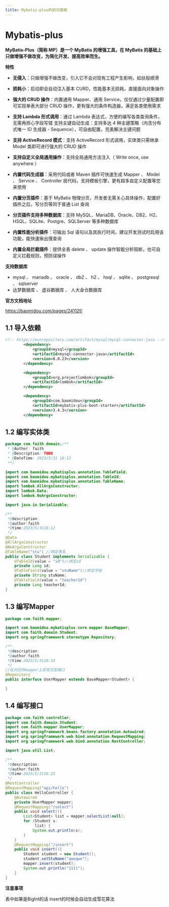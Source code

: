 ```yaml
---
title: Mybatis-plus的初次使用
---
```

# Mybatis-plus
**MyBatis-Plus（简称 MP）是一个 MyBatis 的增强工具，在 MyBatis 的基础上只做增强不做改变，为简化开发、提高效率而生。**


**特性**
- **无侵入**：只做增强不做改变，引入它不会对现有工程产生影响，如丝般顺滑
- **损耗小**：启动即会自动注入基本 CURD，性能基本无损耗，直接面向对象操作

- **强大的 CRUD 操作**：内置通用 Mapper、通用 Service，仅仅通过少量配置即可实现单表大部分 CRUD 操作，更有强大的条件构造器，满足各类使用需求

- **支持 Lambda 形式调用**：通过 Lambda 表达式，方便的编写各类查询条件，无需再担心字段写错
支持主键自动生成：支持多达 4 种主键策略（内含分布式唯一 ID 生成器 - Sequence），可自由配置，完美解决主键问题

- **支持 ActiveRecord 模式**：支持 ActiveRecord 形式调用，实体类只需继承 Model 类即可进行强大的 CRUD 操作

- **支持自定义全局通用操作**：支持全局通用方法注入（ Write once, use anywhere ）

- **内置代码生成器**：采用代码或者 Maven 插件可快速生成 Mapper 、 Model 、 Service 、 Controller 层代码，支持模板引擎，更有超多自定义配置等您来使用

- **内置分页插件**：基于 MyBatis 物理分页，开发者无需关心具体操作，配置好插件之后，写分页等同于普通 List 查询

- **分页插件支持多种数据库**：支持 MySQL、MariaDB、Oracle、DB2、H2、HSQL、SQLite、Postgre、SQLServer 等多种数据库

- **内置性能分析插件**：可输出 Sql 语句以及其执行时间，建议开发测试时启用该功能，能快速揪出慢查询

- **内置全局拦截插件**：提供全表 delete 、 update 操作智能分析阻断，也可自定义拦截规则，预防误操作

**支持数据库**

- mysql 、 mariadb 、 oracle 、 db2 、 h2 、 hsql 、 sqlite 、 postgresql 、 sqlserver
- 达梦数据库 、 虚谷数据库 、 人大金仓数据库

**官方文档地址**

https://baomidou.com/pages/24112f/
## 1.1 导入依赖
```xml
<!-- https://mvnrepository.com/artifact/mysql/mysql-connector-java -->
        <dependency>
            <groupId>mysql</groupId>
            <artifactId>mysql-connector-java</artifactId>
            <version>8.0.23</version>
        </dependency>

        <dependency>
            <groupId>org.projectlombok</groupId>
            <artifactId>lombok</artifactId>
        </dependency>

        <dependency>
            <groupId>com.baomidou</groupId>
            <artifactId>mybatis-plus-boot-starter</artifactId>
            <version>3.4.3</version>
        </dependency>
```
## 1.2 编写实体类
``` java
package com.faith.domain;/**
 * @Author: faith
 * @Description: TODO
 * @DateTime: 2023/5/31 16:12
 **/

import com.baomidou.mybatisplus.annotation.TableField;
import com.baomidou.mybatisplus.annotation.TableId;
import com.baomidou.mybatisplus.annotation.TableName;
import lombok.AllArgsConstructor;
import lombok.Data;
import lombok.NoArgsConstructor;

import java.io.Serializable;

/**
 *@description:
 *@author:faith
 *@time:2023/5/3116:12
 */
@Data
@AllArgsConstructor
@NoArgsConstructor
@TableName("stu") //绑定表名
public class Student implements Serializable {
    @TableId(value = "id")//绑定id
    private Long id;
    @TableField(value = "stuName")//绑定字段
    private String stuName;
    @TableField(value = "teacherId")
    private Long teacherId;
}

```
## 1.3 编写Mapper
```java
package com.faith.mapper;

import com.baomidou.mybatisplus.core.mapper.BaseMapper;
import com.faith.domain.Student;
import org.springframework.stereotype.Repository;

/**
 *@description:
 *@author:faith
 *@time:2023/5/3116:14
 */
//在对应的mapper上实现泛型接口
@Repository
public interface UserMapper extends BaseMapper<Student> {

}

```
## 1.4 编写接口

```java
package com.faith.controller;
import com.faith.domain.Student;
import com.faith.mapper.UserMapper;
import org.springframework.beans.factory.annotation.Autowired;
import org.springframework.web.bind.annotation.RequestMapping;
import org.springframework.web.bind.annotation.RestController;

import java.util.List;

/**
 *@description:
 *@author:faith
 *@time:2023/5/3116:23
 */
@RestController
@RequestMapping("api/hello")
public class HelloController {
    @Autowired
    private UserMapper mapper;
    @RequestMapping("/select")
    public void select(){
        List<Student> list = mapper.selectList(null);
        for (Student s:
             list) {
            System.out.println(s);
        }
    }
    @RequestMapping("/insert")
    public void insert(){
        Student student = new Student();
        student.setStuName("qweqwe");
        mapper.insert(student);
        System.out.println("1111");
    }
}

```
**注意事项**

表中如果是BigInt的话 insert的时候会自动生成雪花算法
